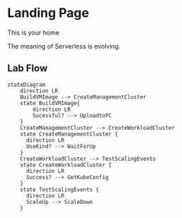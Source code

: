 # Landing Page


This is your home

The meaning of Serverless is evolving. 

## Lab Flow

```mermaid
stateDiagram
    direction LR
    BuildVMImage --> CreateManagementCluster
    state BuildVMImage{
        direction LR
        Sucessful? --> UploadtoPC
    }
    CreateManagementCluster --> CreateWorkloadCluster
    state CreateManagementCluster {
      direction LR
      UseKind? --> WaitForUp
    }
    CreateWorkloadCluster --> TestScalingEvents
    state CreateWorkloadCluster {
      direction LR
      Success? --> GetKubeConfig
    }
    state TestScalingEvents {
      direction LR
      ScaleUp --> ScaleDown
    }
```